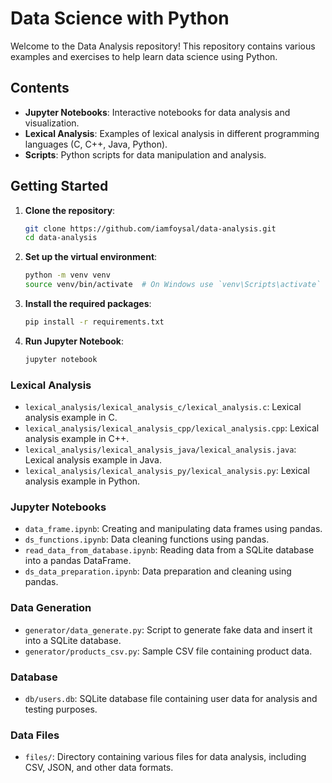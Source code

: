 # Data Science with Python

Welcome to the Data Analysis repository! This repository contains various examples and exercises to help learn data science using Python.

## Contents

- **Jupyter Notebooks**: Interactive notebooks for data analysis and visualization.
- **Lexical Analysis**: Examples of lexical analysis in different programming languages (C, C++, Java, Python).
- **Scripts**: Python scripts for data manipulation and analysis.

## Getting Started

1. **Clone the repository**:
    ```sh
    git clone https://github.com/iamfoysal/data-analysis.git
    cd data-analysis
    ```

2. **Set up the virtual environment**:
    ```sh
    python -m venv venv
    source venv/bin/activate  # On Windows use `venv\Scripts\activate`
    ```

3. **Install the required packages**:
    ```sh
    pip install -r requirements.txt
    ```

4. **Run Jupyter Notebook**:
    ```sh
    jupyter notebook
    ```



### Lexical Analysis

- `lexical_analysis/lexical_analysis_c/lexical_analysis.c`: Lexical analysis example in C.
- `lexical_analysis/lexical_analysis_cpp/lexical_analysis.cpp`: Lexical analysis example in C++.
- `lexical_analysis/lexical_analysis_java/lexical_analysis.java`: Lexical analysis example in Java.
- `lexical_analysis/lexical_analysis_py/lexical_analysis.py`: Lexical analysis example in Python.

### Jupyter Notebooks

- `data_frame.ipynb`: Creating and manipulating data frames using pandas.
- `ds_functions.ipynb`: Data cleaning functions using pandas.
- `read_data_from_database.ipynb`: Reading data from a SQLite database into a pandas DataFrame.
- `ds_data_preparation.ipynb`: Data preparation and cleaning using pandas.

### Data Generation

- `generator/data_generate.py`: Script to generate fake data and insert it into a SQLite database.
- `generator/products_csv.py`: Sample CSV file containing product data.

### Database

- `db/users.db`: SQLite database file containing user data for analysis and testing purposes.

### Data Files

- `files/`: Directory containing various files for data analysis, including CSV, JSON, and other data formats.



